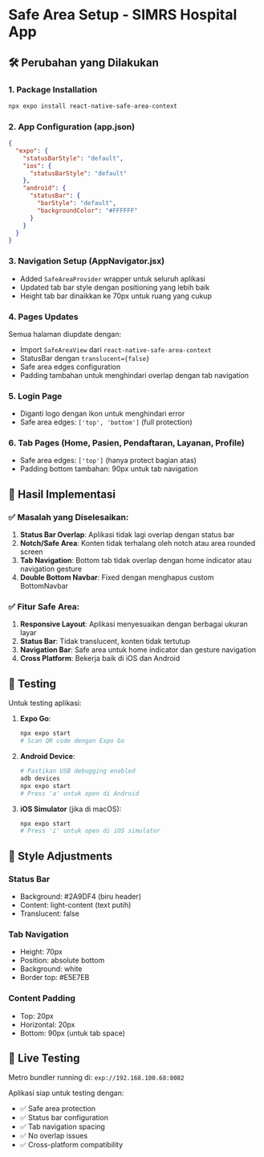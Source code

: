 # Safe Area Setup - SIMRS Hospital App

## 🛠️ Perubahan yang Dilakukan

### 1. Package Installation
```bash
npx expo install react-native-safe-area-context
```

### 2. App Configuration (app.json)
```json
{
  "expo": {
    "statusBarStyle": "default",
    "ios": {
      "statusBarStyle": "default"
    },
    "android": {
      "statusBar": {
        "barStyle": "default",
        "backgroundColor": "#FFFFFF"
      }
    }
  }
}
```

### 3. Navigation Setup (AppNavigator.jsx)
- Added `SafeAreaProvider` wrapper untuk seluruh aplikasi
- Updated tab bar style dengan positioning yang lebih baik
- Height tab bar dinaikkan ke 70px untuk ruang yang cukup

### 4. Pages Updates
Semua halaman diupdate dengan:
- Import `SafeAreaView` dari `react-native-safe-area-context`
- StatusBar dengan `translucent={false}`
- Safe area edges configuration
- Padding tambahan untuk menghindari overlap dengan tab navigation

### 5. Login Page
- Diganti logo dengan ikon untuk menghindari error
- Safe area edges: `['top', 'bottom']` (full protection)

### 6. Tab Pages (Home, Pasien, Pendaftaran, Layanan, Profile)
- Safe area edges: `['top']` (hanya protect bagian atas)
- Padding bottom tambahan: 90px untuk tab navigation

## 🎯 Hasil Implementasi

### ✅ Masalah yang Diselesaikan:
1. **Status Bar Overlap**: Aplikasi tidak lagi overlap dengan status bar
2. **Notch/Safe Area**: Konten tidak terhalang oleh notch atau area rounded screen
3. **Tab Navigation**: Bottom tab tidak overlap dengan home indicator atau navigation gesture
4. **Double Bottom Navbar**: Fixed dengan menghapus custom BottomNavbar

### ✅ Fitur Safe Area:
1. **Responsive Layout**: Aplikasi menyesuaikan dengan berbagai ukuran layar
2. **Status Bar**: Tidak translucent, konten tidak tertutup
3. **Navigation Bar**: Safe area untuk home indicator dan gesture navigation
4. **Cross Platform**: Bekerja baik di iOS dan Android

## 📱 Testing
Untuk testing aplikasi:

1. **Expo Go**:
   ```bash
   npx expo start
   # Scan QR code dengan Expo Go
   ```

2. **Android Device**:
   ```bash
   # Pastikan USB debugging enabled
   adb devices
   npx expo start
   # Press 'a' untuk open di Android
   ```

3. **iOS Simulator** (jika di macOS):
   ```bash
   npx expo start
   # Press 'i' untuk open di iOS simulator
   ```

## 🎨 Style Adjustments

### Status Bar
- Background: #2A9DF4 (biru header)
- Content: light-content (text putih)
- Translucent: false

### Tab Navigation
- Height: 70px
- Position: absolute bottom
- Background: white
- Border top: #E5E7EB

### Content Padding
- Top: 20px
- Horizontal: 20px  
- Bottom: 90px (untuk tab space)

## 🚀 Live Testing
Metro bundler running di: `exp://192.168.100.68:8082`

Aplikasi siap untuk testing dengan:
- ✅ Safe area protection
- ✅ Status bar configuration
- ✅ Tab navigation spacing
- ✅ No overlap issues
- ✅ Cross-platform compatibility
